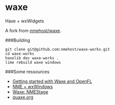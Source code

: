waxe
====

Haxe + wxWidgets

A fork from [nmehost/waxe](https://github.com/nmehost/waxe).

###Building 

```
git clone git@github.com:nmehost/waxe-works.git
cd waxe-works
haxelib dev waxe-works .
lime rebuild waxe windows
```
###Some ressources
- [Getting started with Waxe and OpenFL](http://blog.nturn.net/?p=329)
- [NME + wxWindows](http://www.joshuagranick.com/blog/2012/02/15/nme-wxwindows/)
- [Waxe: NMEStage](http://nickholder.wordpress.com/2012/06/13/waxe-nmestage/)
- [quaxe.org](http://quaxe.org/)
